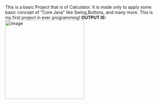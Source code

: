 This is a basic Project that is of Calculator. It is made only to apply some basic concept of "Core Java" like Swing,Buttons, and many more. This is my first project in ever programming!
**OUTPUT IS:**
<img width="257" alt="image" src="https://github.com/rashiaggarwal06/Mini-project/assets/146416686/59f9699e-8a41-4b83-96c2-79ad1b096641">
